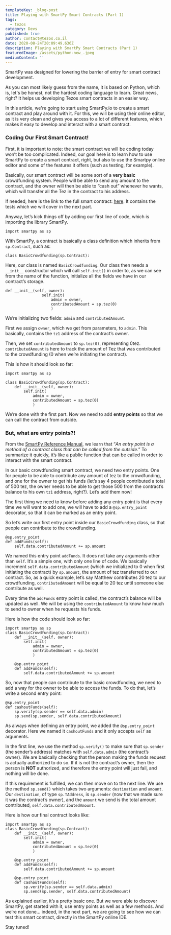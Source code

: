 ```yaml
---
templateKey: _blog-post
title: Playing with SmartPy Smart Contracts (Part 1)
tags:
  - tezos
category: Devs
published: true
author: contact@tezos.co.il
date: 2020-08-24T20:09:49.636Z
description: Playing with SmartPy Smart Contracts (Part 1)
featuredImage: /assets/python-new_.jpeg
mediumContent: ''
---
```


SmartPy was designed for lowering the barrier of entry for smart contract development.

As you can most likely guess from the name, it is based on Python, which is, let's be honest, not the hardest coding language to learn. Great news, right? It helps us developing Tezos smart contracts in an easier way.

In this article, we're going to start using SmartPy.io to create a smart contract and play around with it. For this, we will be using their online editor, as it is very clean and gives you access to a lot of different features, which makes it easy to develop and interact with a smart contract.

### Coding Our First Smart Contract!

First, it is important to note: the smart contract we will be coding today won’t be too complicated. Indeed, our goal here is to learn how to use SmartPy to create a smart contract, right, but also to use the Smartpy online editor and some of the features it offers (such as testing, for example).

Basically, our smart contract will be some sort of a **very basic** crowdfunding system. People will be able to send any amount to the contract, and the owner will then be able to “cash out” whenever he wants, which will transfer all the Tez in the contract to his address.

If needed, here is the link to the full smart contract: [here](https://smartpy.io/dev/index.html?code=eJytVMFu4jAQvecrRjk5WohIq15WQlpaUamnPZTbahW5tlmsJnZkmyL69TvjBEggsNKqPkA8fjPzZvzGum6sC@Br7kKzB@7BN0kiKu49PHKvxZOzO7neGqnNH@ab_Mma4LgI2fcEcEm1hrLURoeyZF5V6wnYnVGuO6ZF1pwQ7GiixWWtDcxb@GRwJCiHftsGJRe13ZqAMEwd1CebZQPkaRc_fiBKoe@@bKw24ciQS_mMJfjI8Jya5IHnlym_xZw8bpJ_ZhDcb@w2jGdp8g_l9HpP_fPKSOVgPu8lj63I@nhCndCTW0SzJCFSWGIZlA_M8Fphv9KL21vhaZolxDYCO4ZeKMOdtoce@1AeTCwbIPJNwdqwQHG7sEBx8T_NTl06edyx9Ndq@br6DS@oAM0JCWGj2jtGHfXdohRaHliOU96zNHwW02ifdqbOwdtaWaOWlVcjHr3TxcAt_ogCXS7V3Qp32BRUgShuF_aq2j5QmEGaRaWF6rWVC0EXxtJ40CEf7dsYBM0dYFnp0SBkH@_5fZcBGhxqLXTD0RNw2GLfexWnY8Xmx2HJcrc17CDYtpwJ8LOJLGaz7BoNKu5rSWDESwr3D1cZxO59LQUKecnh7uFKG05C@RnlTS8FyQVfi1YyMAV6OyoJO@vex7kMnpczPj3ZXtdoOw@gaFxuMDA2_CeL3sRN4INXWqLxmeM2@wvJtPyD). It contains the tests which we will cover in the next part.

Anyway, let’s kick things off by adding our first line of code, which is importing the library SmartPy.

`import smartpy as sp`

With SmartPy, a contract is basically a class definition which inherits from `sp.Contract`, such as:

`class BasicCrowdfunding(sp.Contract):`

Here, our class is named `BasicCrowdfunding`. Our class then needs a `__init__` constructor which will call `self.init()` in order to, as we can see from the name of the function, initialize all the fields we have in our contract’s storage.

```
def __init__(self, owner):
                self.init(
                    admin = owner,
                    contributedAmount = sp.tez(0)
                    )
```

We’re initializing two fields: `admin` and `contributedAmount`.

First we assign `owner`, which we get from parameters, to `admin`. This basically, contains the `tz1` address of the contract’s owner.

Then, we set `contributedAmount` to `sp.tez(0)`, representing 0tez. `contributedAmount` is here to track the amount of Tez that was contributed to the crowdfunding (0 when we’re initiating the contract).

This is how it should look so far:

```
import smartpy as sp

class BasicCrowdfunding(sp.Contract):
    def __init__(self, owner):
        self.init(
            admin = owner,
            contributedAmount = sp.tez(0)
            )
```

We’re done with the first part. Now we need to add **entry points** so that we can call the contract from outside.

### But, what are entry points?!

From the [SmartPy Reference Manual](https://www.smartpy.io/dev/reference.html), we learn that “_An entry point is a method of a contract class that can be called from the outside._” To summarize it quickly, it’s like a public function that can be called in order to interact with the smart contract.

In our basic crowdfunding smart contract, we need two entry points. One for people to be able to contribute any amount of tez to the crowdfunding, and one for the owner to get his funds (let’s say 4 people contributed a total of 500 tez, the owner needs to be able to get those 500 from the contract’s balance to his own `tz1` address, right?). Let’s add them now!

The first thing we need to know before adding any entry point is that every time we will want to add one, we will have to add a `@sp.entry_point` decorator, so that it can be marked as an entry point.

So let’s write our first entry point inside our `BasicCrowdfunding` class, so that people can contribute to the crowdfunding.

```
@sp.entry_point
def addFunds(self):
    self.data.contributedAmount += sp.amount
```

We named this entry point `addFunds`. It does not take any arguments other than `self`. It’s a simple one, with only one line of code. We basically increment `self.data.contributedAmount` (which we initialized to 0 when first initiating the contract) by `sp.amount`, the amount of tez transferred to our contract. So, as a quick example, let’s say Matthew contributes 20 tez to our crowdfunding, `contributedAmount` will be equal to 20 tez until someone else contribute as well.

Every time the `addFunds` entry point is called, the contract’s balance will be updated as well. We will be using the `contributedAmount` to know how much to send to owner when he requests his funds.

Here is how the code should look so far:

```
import smartpy as sp
class BasicCrowdfunding(sp.Contract):
    def __init__(self, owner):
        self.init(
            admin = owner,
            contributedAmount = sp.tez(0)
            )

    @sp.entry_point
    def addFunds(self):
        self.data.contributedAmount += sp.amount
```

So, now that people can contribute to the basic crowdfunding, we need to add a way for the owner to be able to access the funds. To do that, let’s write a second entry point:

```
@sp.entry_point
def cashoutFunds(self):
    sp.verify(sp.sender == self.data.admin)
    sp.send(sp.sender, self.data.contributedAmount)
```

As always when defining an entry point, we added the `@sp.entry_point` decorator. Here we named it `cashoutFunds` and it only accepts `self` as arguments.

In the first line, we use the method `sp.verify()` to make sure that `sp.sender` (the sender’s address) matches with `self.data.admin` (the contract’s owner). We are basically checking that the person making the funds request is actually authorized to do so. If it is not the contract’s owner, then the person is **NOT** authorized, and therefore the entry point will just fail, and nothing will be done.

If this requirement is fulfilled, we can then move on to the next line. We use the method `sp.send()` which takes two arguments: `destination` and `amount`. Our `destination`, of type `sp.TAddress`, is `sp.sender` (now that we made sure it was the contract’s owner), and the `amount` we send is the total amount contributed, `self.data.contributedAmount`.

Here is how our final contract looks like:

```
import smartpy as sp
class BasicCrowdfunding(sp.Contract):
    def __init__(self, owner):
        self.init(
            admin = owner,
            contributedAmount = sp.tez(0)
            )

    @sp.entry_point
    def addFunds(self):
        self.data.contributedAmount += sp.amount

    @sp.entry_point
    def cashoutFunds(self):
        sp.verify(sp.sender == self.data.admin)
        sp.send(sp.sender, self.data.contributedAmount)
```

As explained earlier, it’s a pretty basic one. But we were able to discover SmartPy, get started with it, use entry points as well as a few methods. And we’re not done… indeed, in the next part, we are going to see how we can test this smart contract, directly in the SmartPy online IDE.

Stay tuned!
